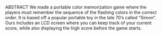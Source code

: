 ABSTRACT
We made a portable color memorization game where the players must remember the sequence of the flashing colors in the correct order. It is based off a popular portable toy in the late 70’s  called “Simon”. Ours includes an LCD screen where you can keep track of your current score, while also displaying the high score before the game starts. 

